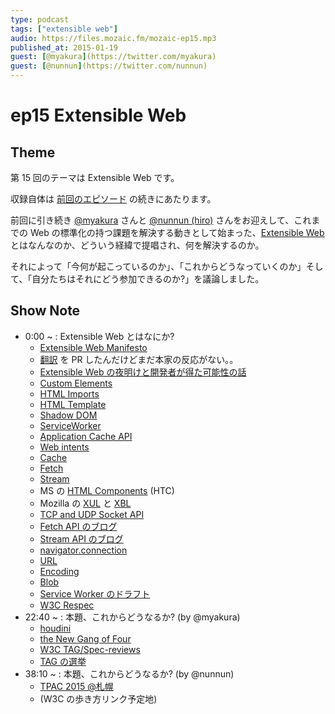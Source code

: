 ```yaml
---
type: podcast
tags: ["extensible web"]
audio: https://files.mozaic.fm/mozaic-ep15.mp3
published_at: 2015-01-19
guest: [@myakura](https://twitter.com/myakura)
guest: [@nunnun](https://twitter.com/nunnun)
---
```


# ep15 Extensible Web

## Theme

第 15 回のテーマは Extensible Web です。

収録自体は [前回のエピソード](https://mozaic.fm/episodes/14/whatwg.html) の続きにあたります。

前回に引き続き [@myakura](https://twitter.com/myakura) さんと [@nunnun (hiro)](https://twitter.com/nunnun) さんをお迎えして、これまでの Web の標準化の持つ課題を解決する動きとして始まった、[Extensible Web](https://extensiblewebmanifesto.org/)とはなんなのか、どういう経緯で提唱され、何を解決するのか。

それによって「今何が起こっているのか」、「これからどうなっていくのか」そして、「自分たちはそれにどう参加できるのか?」を議論しました。


## Show Note

- 0:00 ~ : Extensible Web とはなにか?
  - [Extensible Web Manifesto](https://extensiblewebmanifesto.org/)
  - [翻訳](https://github.com/extensibleweb/manifesto/pull/3) を PR したんだけどまだ本家の反応がない。。
  - [Extensible Web の夜明けと開発者が得た可能性の話](http://jxck.hatenablog.com/entry/extendthewebforward)
  - [Custom Elements](http://w3c.github.io/webcomponents/spec/custom/)
  - [HTML Imports](http://w3c.github.io/webcomponents/spec/imports/)
  - [HTML Template](https://html.spec.whatwg.org/multipage/scripting.html%23the-template-element)
  - [Shadow DOM](http://w3c.github.io/webcomponents/spec/shadow/)
  - [ServiceWorker](http://www.w3.org/TR/service-workers/)
  - [Application Cache API](http://www.w3.org/TR/html5/browsers.html%23offline)
  - [Web intents](http://www.w3.org/TR/web-intents/)
  - [Cache](http://www.w3.org/TR/service-workers/%23cache-objects)
  - [Fetch](https://fetch.spec.whatwg.org/)
  - [Stream](https://streams.spec.whatwg.org/)
  - MS の [HTML Components](http://msdn.microsoft.com/en-us/library/ms531018.aspx) (HTC)
  - Mozilla の [XUL](https://developer.mozilla.org/ja/docs/XUL) と [XBL](https://developer.mozilla.org/ja/docs/XBL)
  - [TCP and UDP Socket API](http://www.w3.org/TR/raw-sockets/)
  - [Fetch API のブログ](http://jxck.hatenablog.com/entry/whatwg-fetch)
  - [Stream API のブログ](http://jxck.hatenablog.com/entry/whatwg-stream)
  - [navigator.connection](https://developer.mozilla.org/en-US/docs/Web/API/NetworkInformation.connection)
  - [URL](https://url.spec.whatwg.org)
  - [Encoding](https://encoding.spec.whatwg.org/)
  - [Blob](https://developer.mozilla.org/ja/docs/DOM/Blob)
  - [Service Worker のドラフト](http://www.w3.org/TR/service-workers/)
  - [W3C Respec](http://www.w3.org/respec/)
- 22:40 ~ : 本題、これからどうなるか? (by @myakura)
  - [houdini](http://lists.w3.org/Archives/Public/public-houdini/)
  - [the New Gang of Four](https://briankardell.wordpress.com/2012/12/07/the-new-gang-of-four/)
  - [W3C TAG/Spec-reviews](https://github.com/w3ctag/spec-reviews)
  - [TAG の選挙](http://www.w3.org/blog/news/archives/4304)
- 38:10 ~ : 本題、これからどうなるか? (by @nunnun)
  - [TPAC 2015 @札幌](http://www.w3.org/2015/11/TPAC/)
  - (W3C の歩き方リンク予定地)